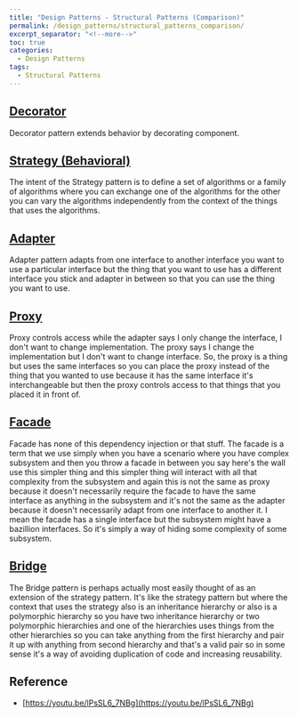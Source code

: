 ```yaml
---
title: "Design Patterns - Structural Patterns (Comparison)"
permalink: /design_patterns/structural_patterns_comparison/
excerpt_separator: "<!--more-->"
toc: true
categories:
  - Design Patterns
tags:
  - Structural Patterns
---
```


## [Decorator](https://battlerhythm.github.io/design_patterns/decorator_pattern/)

Decorator pattern extends behavior by decorating component.

## [Strategy (Behavioral)](https://battlerhythm.github.io/)

The intent of the Strategy pattern is to define a set of algorithms or a family of algorithms where you can exchange one of the algorithms for the other you can vary the algorithms independently from the context of the things that uses the algorithms.

## [Adapter](https://battlerhythm.github.io/design_patterns/adapter_pattern/)

Adapter pattern adapts from one interface to another interface you want to use a particular interface but the thing that you want to use has a different interface you stick and adapter in between so that you can use the thing you want to use.

## [Proxy](https://battlerhythm.github.io/design_patterns/proxy_pattern/)

Proxy controls access while the adapter says I only change the interface, I don't want to change implementation. The proxy says I change the implementation but I don't want to change interface. So, the proxy is a thing but uses the same interfaces so you can place the proxy instead of the thing that you wanted to use because it has the same interface it's interchangeable but then the proxy controls access to that things that you placed it in front of.

## [Facade](https://battlerhythm.github.io/design_patterns/facade_pattern/)

Facade has none of this dependency injection or that stuff. The facade is a term that we use simply when you have a scenario where you have complex subsystem and then you throw a facade in between you say here's the wall use this simpler thing and this simpler thing will interact with all that complexity from the subsystem and again this is not the same as proxy because it doesn't necessarily require the facade to have the same interface as anything in the subsystem and it's not the same as the adapter because it doesn't necessarily adapt from one interface to another it. I mean the facade has a single interface but the subsystem might have a bazillion interfaces. So it's simply a way of hiding some complexity of some subsystem.

## [Bridge](https://battlerhythm.github.io/design_patterns/bridge_pattern/)

The Bridge pattern is perhaps actually most easily thought of as an extension of the strategy pattern. It's like the strategy pattern but where the context that uses the strategy also is an inheritance hierarchy or also is a polymorphic hierarchy so you have two inheritance hierarchy or two polymorphic hierarchies and one of the hierarchies uses things from the other hierarchies so you can take anything from the first hierarchy and pair it up with anything from second hierarchy and that's a valid pair so in some sense it's a way of avoiding duplication of code and increasing reusability.

## Reference

- [https://youtu.be/lPsSL6_7NBg](https://youtu.be/lPsSL6_7NBg)
